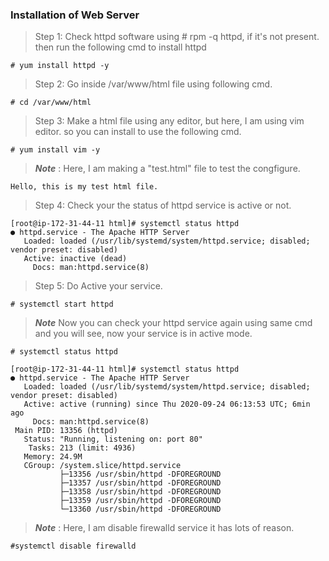 ### Installation of Web Server

> Step 1: Check httpd software using # rpm -q httpd, if it's not present. then run the following cmd to install httpd

```
# yum install httpd -y
```
> Step 2: Go inside /var/www/html file using following cmd.
```
# cd /var/www/html
```
> Step 3: Make a html file using any editor, but here, I am using vim editor. so you can install to use the following cmd.
```
# yum install vim -y
```

> ***Note*** : Here, I am making a "test.html" file to test the congfigure. 
```
Hello, this is my test html file.
```
> Step 4: Check your the status of httpd service is active or not.
```
[root@ip-172-31-44-11 html]# systemctl status httpd
● httpd.service - The Apache HTTP Server
   Loaded: loaded (/usr/lib/systemd/system/httpd.service; disabled; vendor preset: disabled)
   Active: inactive (dead)
     Docs: man:httpd.service(8)

```


> Step 5: Do Active your service.
```
# systemctl start httpd
```
> ***Note*** Now you can check your httpd service again using same cmd and you will see, now your service is in active mode.
```
# systemctl status httpd
```
```
[root@ip-172-31-44-11 html]# systemctl status httpd
● httpd.service - The Apache HTTP Server
   Loaded: loaded (/usr/lib/systemd/system/httpd.service; disabled; vendor preset: disabled)
   Active: active (running) since Thu 2020-09-24 06:13:53 UTC; 6min ago
     Docs: man:httpd.service(8)
 Main PID: 13356 (httpd)
   Status: "Running, listening on: port 80"
    Tasks: 213 (limit: 4936)
   Memory: 24.9M
   CGroup: /system.slice/httpd.service
           ├─13356 /usr/sbin/httpd -DFOREGROUND
           ├─13357 /usr/sbin/httpd -DFOREGROUND
           ├─13358 /usr/sbin/httpd -DFOREGROUND
           ├─13359 /usr/sbin/httpd -DFOREGROUND
           └─13360 /usr/sbin/httpd -DFOREGROUND
```
> ***Note*** : Here, I am disable firewalld service it has lots of reason.
```
#systemctl disable firewalld



